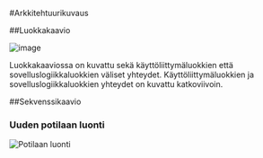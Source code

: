 #Arkkitehtuurikuvaus

##Luokkakaavio

![image](https://user-images.githubusercontent.com/55651379/115962831-d02e4b80-a525-11eb-838d-d63f65260dd4.png)

Luokkakaaviossa on kuvattu sekä käyttöliittymäluokkien että sovelluslogiikkaluokkien väliset yhteydet. Käyttöliittymäluokkien ja sovelluslogiikkaluokkien yhteydet on kuvattu katkoviivoin.

##Sekvenssikaavio

### Uuden potilaan luonti 

![Potilaan luonti](https://user-images.githubusercontent.com/55651379/115962971-682c3500-a526-11eb-90c7-4c313d11e4fd.png)

